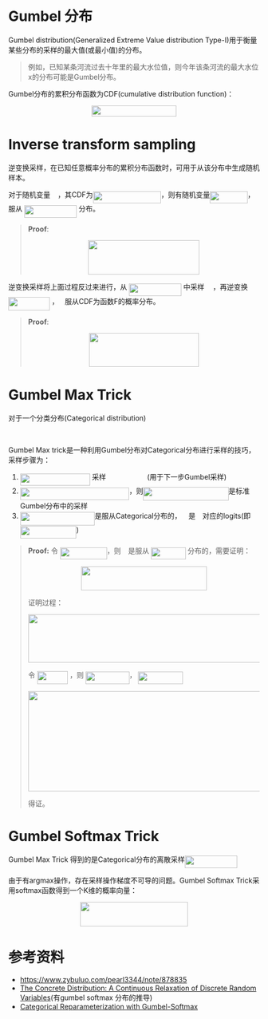 # Gumbel 分布

Gumbel distribution(Generalized Extreme Value distribution Type-I)用于衡量某些分布的采样的最大值(或最小值)的分布。

> 例如，已知某条河流过去十年里的最大水位值，则今年该条河流的最大水位x的分布可能是Gumbel分布。

Gumbel分布的累积分布函数为CDF(cumulative distribution function)：

<p align="center"><img src="svgs/42cca485733c709db9826da555c5b552.svg" align=middle width=169.04516475pt height=22.02199395pt/></p>

# Inverse transform sampling

逆变换采样，在已知任意概率分布的累积分布函数时，可用于从该分布中生成随机样本。

对于随机变量<img src="svgs/cbfb1b2a33b28eab8a3e59464768e810.svg" align=middle width=14.908688849999992pt height=22.465723500000017pt/>，其CDF为<img src="svgs/ac48785c4e77d2ea024e6a116c3875cc.svg" align=middle width=136.6684209pt height=24.65753399999998pt/>，则有随机变量<img src="svgs/b9c8533953a449561e275e36ff127739.svg" align=middle width=75.66203369999998pt height=24.65753399999998pt/>，服从 <img src="svgs/f16cf7b4410e4a15788c128aa491f342.svg" align=middle width=105.16729739999998pt height=24.65753399999998pt/> 分布。

> __Proof__:
> <p align="center"><img src="svgs/e6f09056d11e7d1a6b84d3a4e23969fe.svg" align=middle width=222.9259725pt height=69.8303562pt/></p>

逆变换采样将上面过程反过来进行，从 <img src="svgs/f16cf7b4410e4a15788c128aa491f342.svg" align=middle width=105.16729739999998pt height=24.65753399999998pt/> 中采样 <img src="svgs/6dbb78540bd76da3f1625782d42d6d16.svg" align=middle width=9.41027339999999pt height=14.15524440000002pt/> ，再逆变换 <img src="svgs/3545e9458e9dc0c3c2ccfcdf8b5b40b9.svg" align=middle width=82.98333614999999pt height=26.76175259999998pt/> ，<img src="svgs/f93ce33e511096ed626b4719d50f17d2.svg" align=middle width=8.367621899999993pt height=14.15524440000002pt/> 服从CDF为函数F的概率分布。

> __Proof__:
> <p align="center"><img src="svgs/23cee4b0b2bd9414132a09399fe439de.svg" align=middle width=220.23415425pt height=67.6274511pt/></p>

# Gumbel Max Trick

对于一个分类分布(Categorical distribution)

<p align="center"><img src="svgs/80da4d19c0fade91c545d1ce4a90c80d.svg" align=middle width=209.38744695pt height=16.438356pt/></p>

Gumbel Max trick是一种利用Gumbel分布对Categorical分布进行采样的技巧，采样步骤为：  

1. <img src="svgs/d65512c65ec8e1717087a6e76c7e30c0.svg" align=middle width=140.1008664pt height=24.65753399999998pt/> 采样 <img src="svgs/ed705ef0ff14d248a627e57d4aeb82cc.svg" align=middle width=74.5760895pt height=14.15524440000002pt/> (用于下一步Gumbel采样)
2. <img src="svgs/8832dbb8ace2f9ae9e50f2e2a340a363.svg" align=middle width=218.3947458pt height=24.65753399999998pt/>，则<img src="svgs/c7a6b14061ec17f09f80314e15ab9c6a.svg" align=middle width=171.66978509999998pt height=27.6567522pt/>是标准Gumbel分布中的采样
3. <img src="svgs/de654efd9587bf744a3a2c68bce45bc6.svg" align=middle width=149.44635419999997pt height=27.100362300000015pt/>是服从Categorical分布的，<img src="svgs/9fc20fb1d3825674c6a279cb0d5ca636.svg" align=middle width=14.045887349999989pt height=14.15524440000002pt/>是<img src="svgs/fb7276301b30b0ad84054b52f14d0628.svg" align=middle width=14.021211599999992pt height=14.15524440000002pt/>对应的logits(即<img src="svgs/ff78d6f07bfe340dfe5eed58d9e4ad6e.svg" align=middle width=112.5250137pt height=24.65753399999998pt/>)

> __Proof:__
> 令 <img src="svgs/0e3e3989a8509b84906836518a05fcf2.svg" align=middle width=94.18838384999998pt height=24.65753399999998pt/>，则 <img src="svgs/02ab12d0013b89c8edc7f0f2662fa7a9.svg" align=middle width=10.58699729999999pt height=20.221802699999984pt/>是服从 <img src="svgs/bf331ae087cc8580448f66d3f95e6677.svg" align=middle width=69.34493444999998pt height=24.65753399999998pt/> 分布的，需要证明：
> <p align="center"><img src="svgs/4d5790c180778d6180f75df05ea6e72f.svg" align=middle width=251.43161835pt height=47.4432255pt/></p> 证明过程：
> <p align="center"><img src="svgs/8dff4d52980dbc1959cc0dc96a3dc5f9.svg" align=middle width=538.1086953pt height=97.44363915pt/></p> 令 <img src="svgs/9b15358caff87cfbaae27e5c07099460.svg" align=middle width=61.407952649999984pt height=26.17730939999998pt/> ，则 <img src="svgs/3df80fa9a3d6efeddeb6042d78970172.svg" align=middle width=87.54656789999999pt height=24.65753399999998pt/>， <img src="svgs/a3c3d8178764ded66839fc2598ececd3.svg" align=middle width=89.83634715pt height=24.65753399999998pt/>
> <p align="center"><img src="svgs/8fab83ba71d4e20c5abbedf2fc9bb1e9.svg" align=middle width=519.35163885pt height=200.3743434pt/></p> 得证。

# Gumbel Softmax Trick

Gumbel Max Trick 得到的是Categorical分布的离散采样<img src="svgs/459ed7191ad1f26edca272778d348f7c.svg" align=middle width=105.06438854999999pt height=24.65753399999998pt/>

由于有argmax操作，存在采样操作梯度不可导的问题。Gumbel Softmax Trick采用softmax函数得到一个K维的概率向量：
<p align="center"><img src="svgs/24450bf266668c3500ac54bf65e48960.svg" align=middle width=215.7567918pt height=49.315569599999996pt/></p>

# 参考资料

- <https://www.zybuluo.com/pearl3344/note/878835>
- [The Concrete Distribution: A Continuous Relaxation of Discrete Random Variables](https://arxiv.org/abs/1611.00712)(有gumbel softmax 分布的推导)
- [Categorical Reparameterization with Gumbel-Softmax](https://arxiv.org/abs/1611.01144)
